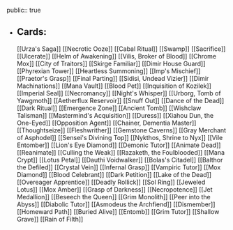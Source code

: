 public:: true
- ## Cards:
	[[Urza's Saga]]
	[[Necrotic Ooze]]
	[[Cabal Ritual]]
	[[Swamp]]
	[[Sacrifice]]
	[[Ulcerate]]
	[[Helm of Awakening]]
	[[Vilis, Broker of Blood]]
	[[Chrome Mox]]
	[[City of Traitors]]
	[[Skirge Familiar]]
	[[Dimir House Guard]]
	[[Phyrexian Tower]]
	[[Heartless Summoning]]
	[[Imp's Mischief]]
	[[Praetor's Grasp]]
	[[Final Parting]]
	[[Sidisi, Undead Vizier]]
	[[Dimir Machinations]]
	[[Mana Vault]]
	[[Blood Pet]]
	[[Inquisition of Kozilek]]
	[[Imperial Seal]]
	[[Necromancy]]
	[[Night's Whisper]]
	[[Urborg, Tomb of Yawgmoth]]
	[[Aetherflux Reservoir]]
	[[Snuff Out]]
	[[Dance of the Dead]]
	[[Dark Ritual]]
	[[Emergence Zone]]
	[[Ancient Tomb]]
	[[Wishclaw Talisman]]
	[[Mastermind's Acquisition]]
	[[Duress]]
	[[Xiahou Dun, the One-Eyed]]
	[[Opposition Agent]]
	[[Chainer, Dementia Master]]
	[[Thoughtseize]]
	[[Fleshwrither]]
	[[Gemstone Caverns]]
	[[Gray Merchant of Asphodel]]
	[[Sensei's Divining Top]]
	[[Nykthos, Shrine to Nyx]]
	[[Vile Entomber]]
	[[Lion's Eye Diamond]]
	[[Demonic Tutor]]
	[[Animate Dead]]
	[[Reanimate]]
	[[Culling the Weak]]
	[[Razaketh, the Foulblooded]]
	[[Mana Crypt]]
	[[Lotus Petal]]
	[[Dauthi Voidwalker]]
	[[Bolas's Citadel]]
	[[Balthor the Defiled]]
	[[Crystal Vein]]
	[[Infernal Grasp]]
	[[Vampiric Tutor]]
	[[Mox Diamond]]
	[[Blood Celebrant]]
	[[Dark Petition]]
	[[Lake of the Dead]]
	[[Overeager Apprentice]]
	[[Deadly Rollick]]
	[[Sol Ring]]
	[[Jeweled Lotus]]
	[[Mox Amber]]
	[[Grasp of Darkness]]
	[[Necropotence]]
	[[Jet Medallion]]
	[[Beseech the Queen]]
	[[Grim Monolith]]
	[[Peer into the Abyss]]
	[[Diabolic Tutor]]
	[[Asmodeus the Archfiend]]
	[[Dismember]]
	[[Homeward Path]]
	[[Buried Alive]]
	[[Entomb]]
	[[Grim Tutor]]
	[[Shallow Grave]]
	[[Rain of Filth]]
